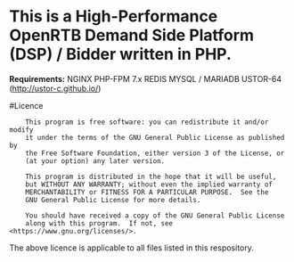 # This is a High-Performance OpenRTB Demand Side Platform (DSP) / Bidder written in PHP.

**Requirements:**
NGINX
PHP-FPM 7.x
REDIS
MYSQL / MARIADB
USTOR-64 (http://ustor-c.github.io/)

#Licence

```
    This program is free software: you can redistribute it and/or modify
    it under the terms of the GNU General Public License as published by
    the Free Software Foundation, either version 3 of the License, or
    (at your option) any later version.

    This program is distributed in the hope that it will be useful,
    but WITHOUT ANY WARRANTY; without even the implied warranty of
    MERCHANTABILITY or FITNESS FOR A PARTICULAR PURPOSE.  See the
    GNU General Public License for more details.

    You should have received a copy of the GNU General Public License
    along with this program.  If not, see <https://www.gnu.org/licenses/>.
```
The above licence is applicable to all files listed in this respository.
